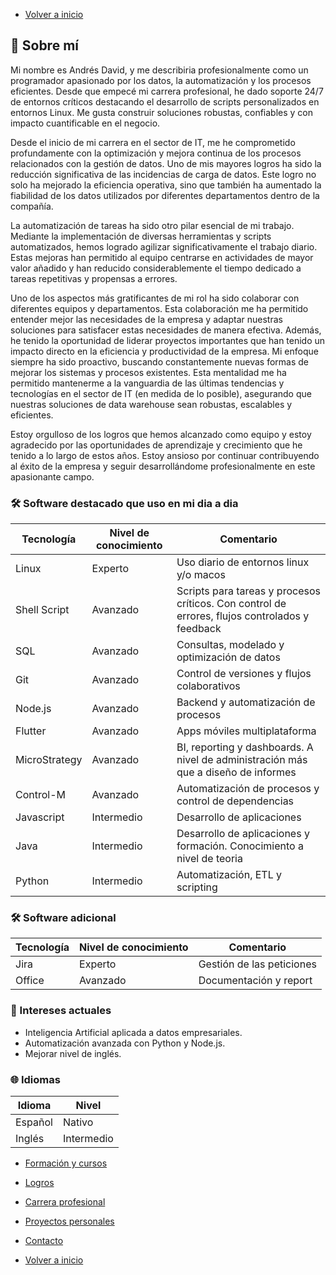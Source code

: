 - [Volver a inicio](/README.md)

## 🧠 Sobre mí

Mi nombre es Andrés David, y me describiria profesionalmente como un programador apasionado por los datos, la automatización y los procesos eficientes.
Desde que empecé mi carrera profesional, he dado soporte 24/7 de entornos críticos destacando el desarrollo de scripts personalizados en entornos Linux.
Me gusta construir soluciones robustas, confiables y con impacto cuantificable en el negocio.

Desde el inicio de mi carrera en el sector de IT, me he comprometido profundamente con la optimización y mejora continua de los procesos relacionados con la gestión de datos.
Uno de mis mayores logros ha sido la reducción significativa de las incidencias de carga de datos. Este logro no solo ha mejorado la eficiencia operativa, sino que también ha aumentado la fiabilidad de los datos utilizados por diferentes departamentos dentro de la compañía.

La automatización de tareas ha sido otro pilar esencial de mi trabajo. Mediante la implementación de diversas herramientas y scripts automatizados, hemos logrado agilizar significativamente el trabajo diario.
Estas mejoras han permitido al equipo centrarse en actividades de mayor valor añadido y han reducido considerablemente el tiempo dedicado a tareas repetitivas y propensas a errores.

Uno de los aspectos más gratificantes de mi rol ha sido colaborar con diferentes equipos y departamentos. Esta colaboración me ha permitido entender mejor las necesidades de la empresa y adaptar nuestras soluciones para satisfacer estas necesidades de manera efectiva. Además, he tenido la oportunidad de liderar proyectos importantes que han tenido un impacto directo en la eficiencia y productividad de la empresa.
Mi enfoque siempre ha sido proactivo, buscando constantemente nuevas formas de mejorar los sistemas y procesos existentes. Esta mentalidad me ha permitido mantenerme a la vanguardia de las últimas tendencias y tecnologías en el sector de IT (en medida de lo posible), asegurando que nuestras soluciones de data warehouse sean robustas, escalables y eficientes.

Estoy orgulloso de los logros que hemos alcanzado como equipo y estoy agradecido por las oportunidades de aprendizaje y crecimiento que he tenido a lo largo de estos años.
Estoy ansioso por continuar contribuyendo al éxito de la empresa y seguir desarrollándome profesionalmente en este apasionante campo.

### 🛠️ Software destacado que uso en mi dia a dia

| Tecnología    | Nivel de conocimiento | Comentario                                  |
| ------------- | --------------------- | ------------------------------------------- |
| Linux         | Experto               | Uso diario de entornos linux y/o macos |
| Shell Script  | Avanzado              | Scripts para tareas y procesos críticos. Con control de errores, flujos controlados y feedback     |
| SQL           | Avanzado              | Consultas, modelado y optimización de datos |
| Git           | Avanzado              | Control de versiones y flujos colaborativos |
| Node.js       | Avanzado              | Backend y automatización de procesos        |
| Flutter       | Avanzado              | Apps móviles multiplataforma                |
| MicroStrategy | Avanzado              | BI, reporting y dashboards. A nivel de administración más que a diseño de informes  |
| Control-M     | Avanzado              | Automatización de procesos y control de dependencias |
| Javascript    | Intermedio            | Desarrollo de aplicaciones|
| Java          | Intermedio            | Desarrollo de aplicaciones y formación. Conocimiento a nivel de teoria|
| Python        | Intermedio            | Automatización, ETL y scripting             |

### 🛠️ Software adicional

| Tecnología    | Nivel de conocimiento | Comentario                                                                                     |
| ------------- | --------------------- | ---------------------------------------------------------------------------------------------- |
| Jira          | Experto               | Gestión de las peticiones                                                         |
| Office        | Avanzado              | Documentación y report |

### 🚀 Intereses actuales

- Inteligencia Artificial aplicada a datos empresariales.
- Automatización avanzada con Python y Node.js.
- Mejorar nivel de inglés.

### 🌐 Idiomas

| Idioma  | Nivel      |
| ------- | ---------- |
| Español | Nativo     |
| Inglés  | Intermedio |

- [Formación y cursos](training.md)
- [Logros](archivements.md)
- [Carrera profesional](professionalCareer.md)
- [Proyectos personales](personalProjects.md)
- [Contacto](contact.md)

- [Volver a inicio](/README.md)